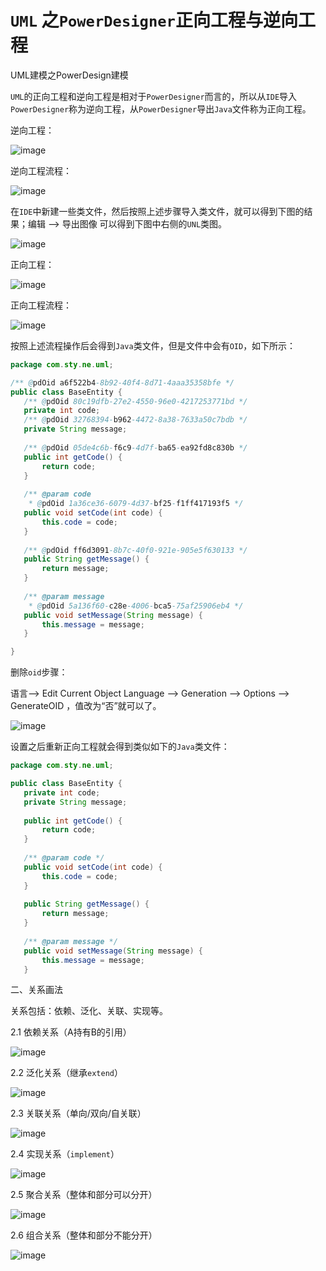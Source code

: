 # `UML` 之`PowerDesigner`正向工程与逆向工程

UML建模之PowerDesign建模

`UML`的正向工程和逆向工程是相对于`PowerDesigner`而言的，所以从`IDE`导入`PowerDesigner`称为逆向工程，从`PowerDesigner`导出`Java`文件称为正向工程。

逆向工程：

![image](https://github.com/tianyalu/NeUml/raw/master/show/reverse_project.png)

逆向工程流程：

![image](https://github.com/tianyalu/NeUml/raw/master/show/reverse_process.png)

在`IDE`中新建一些类文件，然后按照上述步骤导入类文件，就可以得到下图的结果；编辑 --> 导出图像 可以得到下图中右侧的`UNL`类图。

![image](https://github.com/tianyalu/NeUml/raw/master/show/uml_object.png)

正向工程：

![image](https://github.com/tianyalu/NeUml/raw/master/show/forward_project.png)

正向工程流程：

![image](https://github.com/tianyalu/NeUml/raw/master/show/forward_process.png)

按照上述流程操作后会得到`Java`类文件，但是文件中会有`OID`，如下所示：

```java
package com.sty.ne.uml;

/** @pdOid a6f522b4-8b92-40f4-8d71-4aaa35358bfe */
public class BaseEntity {
   /** @pdOid 80c19dfb-27e2-4550-96e0-4217253771bd */
   private int code;
   /** @pdOid 32768394-b962-4472-8a38-7633a50c7bdb */
   private String message;
   
   /** @pdOid 05de4c6b-f6c9-4d7f-ba65-ea92fd8c830b */
   public int getCode() {
       return code;
   }
   
   /** @param code
    * @pdOid 1a36ce36-6079-4d37-bf25-f1ff417193f5 */
   public void setCode(int code) {
       this.code = code;
   }
   
   /** @pdOid ff6d3091-8b7c-40f0-921e-905e5f630133 */
   public String getMessage() {
       return message;
   }
   
   /** @param message
    * @pdOid 5a136f60-c28e-4006-bca5-75af25906eb4 */
   public void setMessage(String message) {
       this.message = message;
   }

}
```



删除`oid`步骤：

语言--> Edit Current Object Language --> Generation --> Options --> GenerateOID ，值改为“否”就可以了。

![image](https://github.com/tianyalu/NeUml/raw/master/show/delete_oid.png)

设置之后重新正向工程就会得到类似如下的`Java`类文件：

```java
package com.sty.ne.uml;

public class BaseEntity {
   private int code;
   private String message;
   
   public int getCode() {
       return code;
   }
   
   /** @param code */
   public void setCode(int code) {
       this.code = code;
   }
   
   public String getMessage() {
       return message;
   }
   
   /** @param message */
   public void setMessage(String message) {
       this.message = message;
   }

```

二、关系画法

关系包括：依赖、泛化、关联、实现等。

2.1 依赖关系（A持有B的引用）

![image](https://github.com/tianyalu/NeUml/raw/master/show/dependence.png)



2.2 泛化关系（继承`extend`）

![image](https://github.com/tianyalu/NeUml/raw/master/show/generalization.png)



2.3 关联关系（单向/双向/自关联）

![image](https://github.com/tianyalu/NeUml/raw/master/show/association.png)

2.4 实现关系（`implement`）

![image](https://github.com/tianyalu/NeUml/raw/master/show/realization.png)



2.5 聚合关系（整体和部分可以分开）

![image](https://github.com/tianyalu/NeUml/raw/master/show/aggregation.png)



2.6 组合关系（整体和部分不能分开）

![image](https://github.com/tianyalu/NeUml/raw/master/show/composition.png)